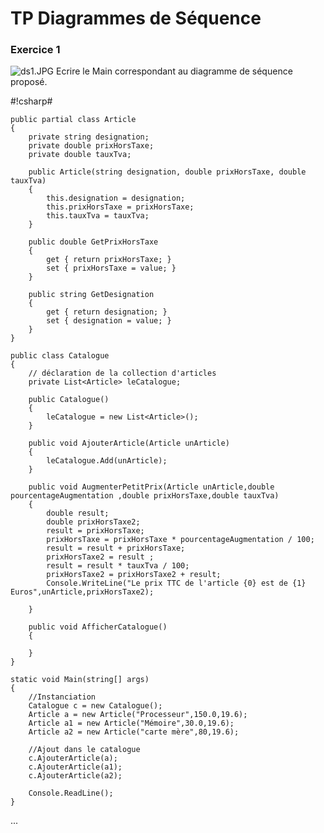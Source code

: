 # TP Diagrammes de Séquence #

### Exercice 1 ###

![ds1.JPG](https://github.com/seb17051998/Slam-4-5/blob/master/TPDiagrammesdeS%C3%A9quence/ds1.jpg)
Ecrire le Main correspondant au diagramme de séquence proposé.

#!csharp#

    public partial class Article
    {
        private string designation;
        private double prixHorsTaxe;
        private double tauxTva;

        public Article(string designation, double prixHorsTaxe, double tauxTva)
        {
            this.designation = designation;
            this.prixHorsTaxe = prixHorsTaxe;
            this.tauxTva = tauxTva;
        }

        public double GetPrixHorsTaxe
        {
            get { return prixHorsTaxe; }
            set { prixHorsTaxe = value; }
        }

        public string GetDesignation
        {
            get { return designation; }
            set { designation = value; }
        }
    }
    
    public class Catalogue
    {
        // déclaration de la collection d'articles
        private List<Article> leCatalogue;

        public Catalogue()
        {
            leCatalogue = new List<Article>();
        }

        public void AjouterArticle(Article unArticle)
        {
            leCatalogue.Add(unArticle);
        }

        public void AugmenterPetitPrix(Article unArticle,double pourcentageAugmentation ,double prixHorsTaxe,double tauxTva)
        {
            double result;
            double prixHorsTaxe2;
            result = prixHorsTaxe;
            prixHorsTaxe = prixHorsTaxe * pourcentageAugmentation / 100;
            result = result + prixHorsTaxe;
            prixHorsTaxe2 = result ;
            result = result * tauxTva / 100;
            prixHorsTaxe2 = prixHorsTaxe2 + result;           
            Console.WriteLine("Le prix TTC de l'article {0} est de {1} Euros",unArticle,prixHorsTaxe2);
            
        }

        public void AfficherCatalogue()
        {

        }
    }
    
    static void Main(string[] args)
    {
        //Instanciation
        Catalogue c = new Catalogue();
        Article a = new Article("Processeur",150.0,19.6);
        Article a1 = new Article("Mémoire",30.0,19.6);
        Article a2 = new Article("carte mère",80,19.6);

        //Ajout dans le catalogue
        c.AjouterArticle(a);
        c.AjouterArticle(a1);
        c.AjouterArticle(a2);

        Console.ReadLine();
    }
...
    

